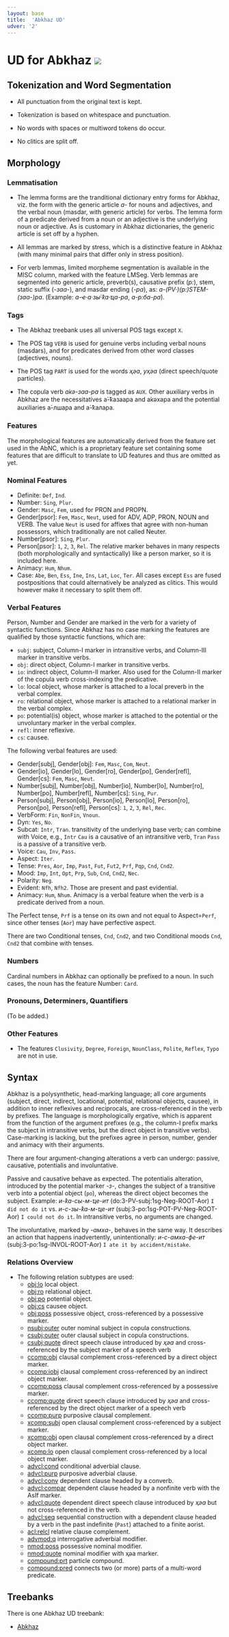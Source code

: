 ```yaml
---
layout: base
title:  'Abkhaz UD'
udver: '2'
---
```


# UD for Abkhaz <span class="flagspan"><img class="flag" src="../../flags/svg/GE-AB.svg" /></span>

## Tokenization and Word Segmentation

* All punctuation from the original text is kept.

* Tokenization is based on whitespace and punctuation.

* No words with spaces or multiword tokens do occur.

* No clitics are split off.

## Morphology

### Lemmatisation

* The lemma forms are the tranditional dictionary entry forms for Abkhaz, viz. the form with the generic article *а-* for nouns and adjectives, and the verbal noun (masdar, with generic article) for verbs. The lemma form of a predicate derived from a noun or an adjective is the underlying noun or adjective. As is customary in Abkhaz dictionaries, the generic article is set off by a hyphen.

* All lemmas are marked by stress, which is a distinctive feature in Abkhaz (with many minimal pairs that differ only in stress position).

* For verb lemmas, limited morpheme segmentation is available in the MISC column, marked with the feature LMSeg. Verb lemmas are segmented into generic article, preverb(s), causative prefix (*р:*), stem, static suffix (*-заа-*), and masdar ending (*-ра*), as: *а-(PV·)(р:)STEM-(заа-)ра*. (Example: *а-ҽ·а·зы́·ҟа·ҵа-ра*, *а-р:ба-ра́*).

### Tags

* The Abkhaz treebank uses all universal POS tags except `X`.

* The POS tag `VERB` is used for genuine verbs including verbal nouns (masdars), and for predicates derived from other word classes (adjectives, nouns).

* The POS tag `PART` is used for the words *ҳәа*, *уҳәа* (direct speech/quote particles).

* The copula verb *а́кә-заа-ра* is tagged as `AUX`. Other auxiliary verbs in Abkhaz are the necessitatives а́-ҟазаара and а́кәхара and the potential auxiliaries а́-лшара and а́-ҟалара.

### Features

The morphological features are automatically derived from the feature set used in the AbNC, which is a proprietary feature set containing some features that are difficult to translate to UD features and thus are omitted as yet.

### Nominal Features

* Definite: `Def`, `Ind`.
* Number: `Sing`, `Plur`.
* Gender: `Masc`, `Fem`, used for PRON and PROPN.
* Gender[psor]: `Fem`, `Masc`, `Neut`, used for ADV, ADP, PRON, NOUN and VERB. The value `Neut` is used for affixes that agree with non-human possessors, which traditionally are not called Neuter.
* Number[psor]: `Sing`, `Plur`.
* Person[psor]: `1`, `2`, `3`, `Rel`. The relative marker behaves in many respects (both morphologically and syntactically) like a person marker, so it is included here.
* Animacy: `Hum`, `Nhum`.
* Case: `Abe`, `Ben`, `Ess`, `Ine`, `Ins`, `Lat`, `Loc`, `Ter`. All cases except `Ess` are fused postpositions that could alternatively be analyzed as clitics. This would however make it necessary to split them off.

### Verbal Features

Person, Number and Gender are marked in the verb for a variety of syntactic functions. Since Abkhaz has no case marking the features are qualified by those syntactic functions, which are:

* `subj`: subject, Column-I marker in intransitive verbs, and Column-III marker in transitive verbs.
* `obj`: direct object, Column-I marker in transitive verbs.
* `io`: indirect object, Column-II marker. Also used for the Column-II marker of the copula verb cross-indexing the predicative.
* `lo`: local object, whose marker is attached to a local preverb in the verbal complex.
* `ro`: relational object, whose marker is attached to a relational marker in the verbal complex.
* `po`: potential(is) object, whose marker is attached to the potential or the unvoluntary marker in the verbal complex.
* `refl`: inner reflexive.
* `cs`: causee.

The following verbal features are used:

* Gender[subj], Gender[obj]: `Fem`, `Masc`, `Com`, `Neut`.
* Gender[io], Gender[lo], Gender[ro], Gender[po], Gender[refl], Gender[cs]: `Fem`, `Masc`, `Neut`.
* Number[subj], Number[obj], Number[io], Number[lo], Number[ro], Number[po], Number[refl], Number[cs]: `Sing`, `Pur`.
* Person[subj], Person[obj], Person[io], Person[lo], Person[ro], Person[po], Person[refl], Person[cs]: `1`, `2`, `3`, `Rel`, `Rec`.
* VerbForm: `Fin`, `NonFin`, `Vnoun`.
* Dyn: `Yes`, `No`.
* Subcat: `Intr`, `Tran`. transitivity of the underlying base verb; can combine with Voice, e.g., `Intr` `Cau` is a causative of an intransitive verb, `Tran` `Pass` is a passive of a transitive verb.
* Voice: `Cau`, `Inv`, `Pass`.
* Aspect: `Iter`.
* Tense: `Pres`, `Aor`, `Imp`, `Past`, `Fut`, `Fut2`, `Prf`, `Pqp`, `Cnd`, `Cnd2`.
* Mood: `Imp`, `Int`, `Opt`, `Prp`, `Sub`, `Cnd`, `Cnd2`, `Nec`.
* Polarity: `Neg`.
* Evident: `Nfh`, `Nfh2`. Those are present and past evidential.
* Animacy: `Hum`, `Nhum`. Animacy is a verbal feature when the verb is a predicate derived from a noun.

The Perfect tense, `Prf` is a tense on its own and not equal to Aspect=`Perf`, since other tenses (`Aor`) may have perfective aspect.

There are two Conditional tenses, `Cnd`, `Cnd2`, and two Conditional moods `Cnd`, `Cnd2` that combine with tenses.

### Numbers

Cardinal numbers in Abkhaz can optionally be prefixed to a noun. In such cases, the noun has the feature Number: `Card`.

### Pronouns, Determiners, Quantifiers

(To be added.)

### Other Features

* The features `Clusivity`, `Degree`, `Foreign`, `NounClass`, `Polite`, `Reflex`, `Typo` are not in use.

## Syntax

Abkhaz is a polysynthetic, head-marking language; all core arguments (subject, direct, indirect, locational, potential, relational objects, causee), in addition to inner reflexives and reciprocals, are cross-referenced in the verb by prefixes. The language is morphologically ergative, which is apparent from the function of the argument prefixes (e.g., the column-I prefix marks the subject in intransitive verbs, but the direct object in transitive verbs). Case-marking is lacking, but the prefixes agree in person, number, gender and animacy with their arguments.

There are four argument-changing alterations a verb can undergo: passive, causative, potentialis and involuntative.

Passive and causative behave as expected. The potentialis alteration, introduced by the potential marker *-з-*, changes the subject of a transitive verb into a potential object (`po`), whereas the direct object becomes the subject. Example: *и-ҟа-сы-м-ҵе-ит* (do:3-PV-subj:1sg-Neg-ROOT-Aor) `I did not do it` vs. *и-с-зы-ҟа-м-ҵе-ит* (subj:3-po:1sg-POT-PV-Neg-ROOT-Aor) `I could not do it`. In intransitive verbs, no arguments are changed.

The involuntative, marked by *-амха-*, behaves in the same way. It describes an action that happens inadvertently, unintentionally: *и-с-амха-фе-ит* (subj:3-po:1sg-INVOL-ROOT-Aor) `I ate it by accident/mistake`.

### Relations Overview

* The following relation subtypes are used:
  * [obj:lo]() local object. 
  * [obj:ro]() relational object.
  * [obj:po]() potential object.
  * [obj:cs]() causee object.
  * [obj:poss]() possessive object, cross-referenced by a possessive marker.
  * [nsubj:outer]() outer nominal subject in copula constructions.
  * [csubj:outer]() outer clausal subject in copula constructions.
  * [csubj:quote]() direct speech clause introduced by *ҳәа* and cross-referenced by the subject marker of a speech verb
  * [ccomp:obj]() clausal complement cross-referenced by a direct object marker.
  * [ccomp:iobj]() clausal complement cross-referenced by an indirect object marker.
  * [ccomp:poss]() clausal complement cross-referenced by a possessive marker.
  * [ccomp:quote]() direct speech clause introduced by *ҳәа* and cross-referenced by the direct object marker of a speech verb
  * [ccomp:purp]() purposive clausal complement.
  * [xcomp:subj]() open clausal complement cross-referenced by a subject marker.
  * [xcomp:obj]() open clausal complement cross-referenced by a direct object marker.
  * [xcomp:lo]() open clausal complement cross-referenced by a local object marker.
  * [advcl:cond]() conditional adverbial clause.
  * [advcl:purp]() purposive adverbial clause.
  * [advcl:conv]() dependent clause headed by a converb.
  * [advcl:compar]() dependent clause headed by a nonfinite verb with the AsIf marker.
  * [advcl:quote]() dependent direct speech clause introduced by *ҳәа* but not cross-referenced in the verb.
  * [advcl:seq]() sequential construction with a dependent clause headed by a verb in the past indefinite (`Past`) attached to a finite aorist.
  * [acl:relcl]() relative clause complement.
  * [advmod:q]() interrogative adverbial modifier.
  * [nmod:poss]() possessive nominal modifier.
  * [nmod:quote]() nominal modifier with ҳәа marker.
  * [compound:prt]() particle compound.
  * [compound:pred]() connects two (or more) parts of a multi-word predicate.

## Treebanks

There is one Abkhaz UD treebank:

  * [Abkhaz](../treebanks/ab/index.html)
